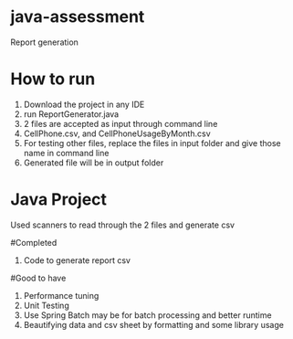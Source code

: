 # java-assessment
Report generation

# How to run
1. Download the project in any IDE
2. run ReportGenerator.java
3. 2 files are accepted as input through command line
4. CellPhone.csv, and CellPhoneUsageByMonth.csv
5. For testing other files, replace the files in input folder and give those name in command line
6. Generated file will be in output folder

# Java Project

Used scanners to read through the 2 files and generate csv

#Completed
1. Code to generate report csv

#Good to have
1. Performance tuning
2. Unit Testing
3. Use Spring Batch may be for batch processing and better runtime
4. Beautifying data and csv sheet by formatting and some library usage


